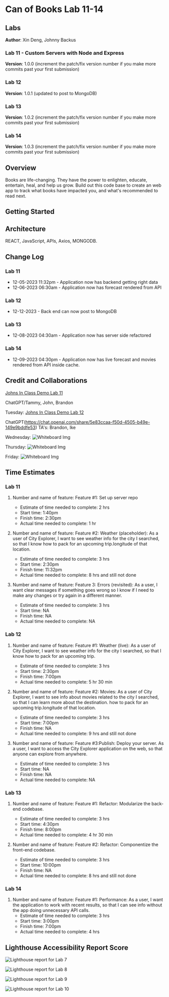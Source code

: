 # Can of Books Lab 11-14


## Labs

**Author**: Xin Deng, Johnny Backus

### Lab 11 - Custom Servers with Node and Express

**Version**: 1.0.0 (increment the patch/fix version number if you make more commits past your first submission)

### Lab 12

**Version**: 1.0.1 (updated to post to MongoDB)

### Lab 13

**Version**: 1.0.2 (increment the patch/fix version number if you make more commits past your first submission)

### Lab 14

**Version**: 1.0.3 (increment the patch/fix version number if you make more commits past your first submission)





## Overview
<!-- Provide a high level overview of what this application is and why you are building it, beyond the fact that it's an assignment for this class. (i.e. What's your problem domain?) -->

Books are life-changing. They have the power to enlighten, educate, entertain, heal, and help us grow. Build out this code base to create an web app to track what books have impacted you, and what's recommended to read next.


## Getting Started
<!-- What are the steps that a user must take in order to build this app on their own machine and get it running? -->




## Architecture
<!-- Provide a detailed description of the application design. What technologies (languages, libraries, etc) you're using, and any other relevant design information. -->
REACT, JavaScript, APIs, Axios, MONGODB. 

## Change Log
<!-- Use this area to document the iterative changes made to your application as each feature is successfully implemented. Use time stamps. Here's an example:

01-01-2001 4:59pm - Application now has a fully-functional express server, with a GET route for the location resource. -->

### Lab 11

- 12-05-2023 11:32pm - Application now has backend getting right data
- 12-06-2023 06:30am - Application now has forecast rendered from API

### Lab 12

- 12-12-2023 - Back end can now post to MongoDB

### Lab 13

- 12-08-2023 04:30am - Application now has server side refactored

### Lab 14

- 12-09-2023 04:30pm - Application now has live forecast and movies rendered from API inside cache.




## Credit and Collaborations
<!-- Give credit (and a link) to other people or resources that helped you build this application. -->

[Johns In Class Demo Lab 11](https://github.com/codefellows/seattle-code-301d110/tree/main/class-11/demo)

ChatGPT/Tammy, John, Brandon

Tuesday: 
[Johns In Class Demo Lab 12](https://github.com/codefellows/seattle-code-301d110/blob/main/class-12/demo/back-end/server.js)

ChatGPT(https://chat.openai.com/share/5e83ccaa-f50d-4505-b49e-149e9bddfe53)
TA's: Brandon, Ike

Wednesday: 
![Whiteboard Img](assets/whiteboard3.png)

Thursday: 
![Whiteboard Img](assets/whiteboard4.png)

Friday:
![Whiteboard Img](assets/whiteboard5.png)


## Time Estimates 

### Lab 11

1. Number and name of feature: Feature #1: Set up server repo
    - Estimate of time needed to complete: 2 hrs
    - Start time: 1:40pm
    - Finish time: 2:30pm
    - Actual time needed to complete: 1 hr

1. Number and name of feature: Feature #2: Weather (placeholder): As a user of City Explorer, I want to see weather info for the city I searched, so that I know how to pack for an upcoming trip.longitude of that location.
    - Estimate of time needed to complete: 3 hrs
    - Start time: 2:30pm
    - Finish time: 11:32pm
    - Actual time needed to complete: 8 hrs and still not done

1. Number and name of feature: Feature 3: Errors (revisited): As a user, I want clear messages if something goes wrong so I know if I need to make any changes or try again in a different manner.
    - Estimate of time needed to complete: 3 hrs
    - Start time: NA
    - Finish time: NA
    - Actual time needed to complete: NA

### Lab 12

1. Number and name of feature: Feature #1: Weather (live): As a user of City Explorer, I want to see weather info for the city I searched, so that I know how to pack for an upcoming trip.
    - Estimate of time needed to complete: 3 hrs
    - Start time: 2:30pm
    - Finish time: 7:00pm
    - Actual time needed to complete: 5 hr 30 min

1. Number and name of feature: Feature #2: Movies: As a user of City Explorer, I want to see info about movies related to the city I searched, so that I can learn more about the destination. how to pack for an upcoming trip.longitude of that location.
    - Estimate of time needed to complete: 3 hrs
    - Start time: 7:00pm
    - Finish time: NA
    - Actual time needed to complete: 9 hrs and still not done

1. Number and name of feature: Feature #3:Publish: Deploy your server. As a user, I want to access the City Explorer application on the web, so that anyone can explore from anywhere.
    - Estimate of time needed to complete: 3 hrs
    - Start time: NA
    - Finish time: NA
    - Actual time needed to complete: NA

### Lab 13

1. Number and name of feature: Feature #1: Refactor: Modularize the back-end codebase.
    - Estimate of time needed to complete: 3 hrs
    - Start time: 4:30pm
    - Finish time: 8:00pm
    - Actual time needed to complete: 4 hr 30 min

1. Number and name of feature: Feature #2: Refactor: Componentize the front-end codebase.
    - Estimate of time needed to complete: 3 hrs
    - Start time: 10:00pm
    - Finish time: NA
    - Actual time needed to complete: 8 hrs and still not done

### Lab 14

1. Number and name of feature: Feature #1: Performance: As a user, I want the application to work with recent results, so that I can see info without the app doing unnecessary API calls.
    - Estimate of time needed to complete: 3 hrs
    - Start time: 3:00pm
    - Finish time: 7:00pm
    - Actual time needed to complete: 4 hrs





## Lighthouse Accessibility Report Score

![Lighthouse report for Lab 7](assets/lighthouse2.png)

![Lighthouse report for Lab 8](assets/lighthouse3.png)

![Lighthouse report for Lab 9](assets/lighthouse4.png)

![Lighthouse report for Lab 10](assets/lighthouse4.png)



  <!-- 
  local host issue fixes
  lsof -i :3000 = error address already in use
  kill -9 <PID>
  npx kill-port 3000 -->